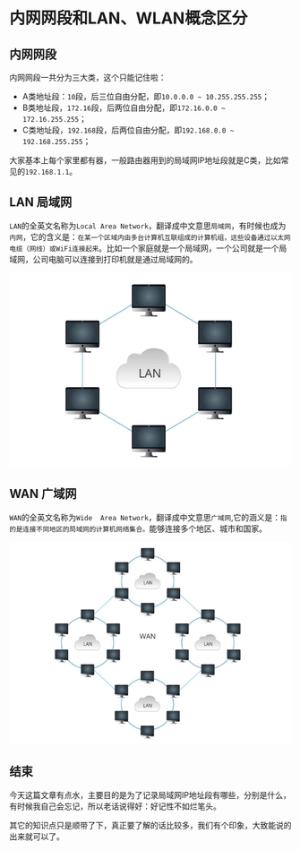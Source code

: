 # 内网网段和LAN、WLAN概念区分

## 内网网段

内网网段一共分为三大类，这个只能记住啦：

* A类地址段：`10`段，后三位自由分配，即`10.0.0.0 ~ 10.255.255.255`；
* B类地址段，`172.16`段，后两位自由分配，即`172.16.0.0 ~ 172.16.255.255`；
* C类地址段，`192.168`段，后两位自由分配，即`192.168.0.0 ~ 192.168.255.255`；

大家基本上每个家里都有器，一般路由器用到的局域网IP地址段就是C类，比如常见的`192.168.1.1`。

## LAN 局域网

`LAN`的全英文名称为`Local Area Network`，翻译成中文意思`局域网`，有时候也成为`内网`，它的含义是：`在某一个区域内由多台计算机互联组成的计算机组，这些设备通过以太网电缆（网线）或WiFi连接起来`。比如一个家庭就是一个局域网，一个公司就是一个局域网，公司电脑可以连接到打印机就是通过局域网的。

![](./images/101-lan-schema.jpg)

## WAN 广域网

`WAN`的全英文名称为`Wide  Area Network`，翻译成中文意思`广域网`,它的涵义是：`指的是连接不同地区的局域网的计算机网络集合。`能够连接多个地区、城市和国家。

![](./images/101-wan-schema.jpg)

## 结束

今天这篇文章有点水，主要目的是为了记录局域网IP地址段有哪些，分别是什么，有时候我自己会忘记，所以老话说得好：好记性不如烂笔头。

其它的知识点只是顺带了下，真正要了解的话比较多，我们有个印象，大致能说的出来就可以了。
